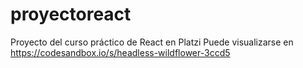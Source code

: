 # proyectoreact
Proyecto del curso práctico de React en Platzi
Puede visualizarse en https://codesandbox.io/s/headless-wildflower-3ccd5
